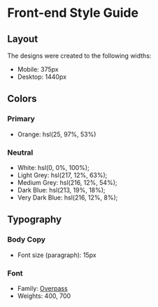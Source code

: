 # Front-end Style Guide

## Layout

The designs were created to the following widths:

- Mobile: 375px
- Desktop: 1440px

## Colors

### Primary

- Orange: hsl(25, 97%, 53%)

### Neutral

- White: hsl(0, 0%, 100%);
- Light Grey: hsl(217, 12%, 63%);
- Medium Grey: hsl(216, 12%, 54%);
- Dark Blue: hsl(213, 19%, 18%);
- Very Dark Blue: hsl(216, 12%, 8%);

## Typography

### Body Copy

- Font size (paragraph): 15px

### Font

- Family: [Overpass](https://fonts.google.com/specimen/Overpass)
- Weights: 400, 700
